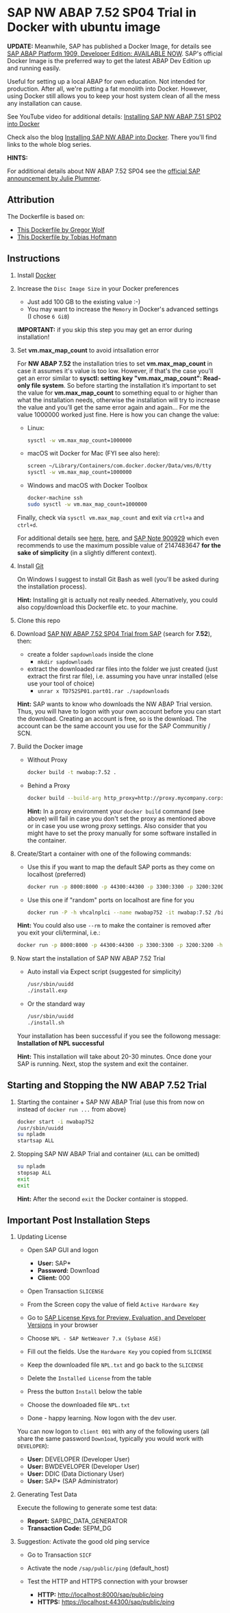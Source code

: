 # SAP NW ABAP 7.52 SP04 Trial in Docker with ubuntu image

**UPDATE:** Meanwhile, SAP has published a Docker Image, for details see [SAP ABAP Platform 1909, Developer Edition: AVAILABLE NOW](https://blogs.sap.com/2021/02/15/sap-abap-platform-1909-developer-edition-available-soon/). SAP's official Docker Image is the preferred way to get the latest ABAP Dev Edition up and running easily.

Useful for setting up a local ABAP for own education. Not intended for production. After all, we're putting a fat monolith into Docker. However, using Docker still allows you to keep your host system clean of all the mess any installation can cause.

See YouTube video for additional details: [Installing SAP NW ABAP 7.51 SP02 into Docker](https://www.youtube.com/watch?v=H0GEg8r7P48)

Check also the blog [Installing SAP NW ABAP into Docker](https://blogs.sap.com/2018/05/30/installing-sap-nw-abap-into-docker/). There you'll find links to the whole blog series.

**HINTS:**

For additional details about NW ABAP 7.52 SP04 see the [official SAP announcement by Julie Plummer](https://blogs.sap.com/2019/07/01/as-abap-752-sp04-developer-edition-to-download/).

## Attribution

The Dockerfile is based on:

- [This Dockerfile by Gregor Wolf](https://bitbucket.org/gregorwolf/dockernwabap750/src/25ca7d78266bef8ed41f1373801fd5e63e0b9552/Dockerfile?at=master&fileviewer=file-view-default)
- [This Dockerfile by Tobias Hofmann](https://github.com/tobiashofmann/sap-nw-abap-docker/blob/master/Dockerfile)

## Instructions

1. Install [Docker](https://www.docker.com/community-edition)

1. Increase the `Disc Image Size` in your Docker preferences

   - Just add 100 GB to the existing value :-)
   - You may want to increase the `Memory` in Docker's advanced settings (I chose `6 GiB`)

   **IMPORTANT:** if you skip this step you may get an error during installation!

1. Set **vm.max_map_count** to avoid intsallation error

   For **NW ABAP 7.52** the installation tries to set **vm.max_map_count** in case it assumes it's value is too low. However, if that's the case you'll get an error similar to **sysctl: setting key "vm.max_map_count": Read-only file system**. So before starting the installation it’s important to set the value for **vm.max_map_count** to something equal to or higher than what the installation needs, otherwise the installation will try to increase the value and you’ll get the same error again and again... For me the value 1000000 worked just fine. Here is how you can change the value:

   - Linux:

     ```sh
     sysctl -w vm.max_map_count=1000000
     ```

   - macOS wit Docker for Mac (FYI see also here):

     ```sh
     screen ~/Library/Containers/com.docker.docker/Data/vms/0/tty
     sysctl -w vm.max_map_count=1000000
     ```

   - Windows and macOS with Docker Toolbox

     ```sh
     docker-machine ssh
     sudo sysctl -w vm.max_map_count=1000000
     ```

   Finally, check via `sysctl vm.max_map_count` and exit via `crtl+a` and `ctrl+d`.

   For additional details see [here](https://www.elastic.co/guide/en/elasticsearch/reference/master/docker.html#docker-cli-run-prod-mode), [here](https://deployeveryday.com/2016/09/23/quick-tip-docker-xhyve.html), and [SAP Note 900929](https://launchpad.support.sap.com/#/notes/900929) which even recommends to use the maximum possible value of 2147483647 **for the sake of simplicity** (in a slightly different context).

1. Install [Git](https://git-scm.com)

   On Windows I suggest to install Git Bash as well (you'll be asked during the installation process).

   **Hint:** Installing git is actually not really needed. Alternatively, you could also copy/download this Dockerfile etc. to your machine.

1. Clone this repo

1. Download [SAP NW ABAP 7.52 SP04 Trial from SAP](https://developers.sap.com/germany/trials-downloads.html) (search for **7.52**), then:

   - create a folder `sapdownloads` inside the clone
     - `mkdir sapdownloads`
   - extract the downloaded rar files into the folder we just created (just extract the first rar file), i.e. assuming you have unrar installed (else use your tool of choice)
     - `unrar x TD752SP01.part01.rar ./sapdownloads`

   **Hint:** SAP wants to know who downloads the NW ABAP Trial version. Thus, you will have to logon with your own account before you can start the download. Creating an account is free, so is the download. The account can be the same account you use for the SAP Communitiy / SCN.

1. Build the Docker image

   - Without Proxy

     ```sh
     docker build -t nwabap:7.52 .
     ```

   - Behind a Proxy

     ```sh
     docker build --build-arg http_proxy=http://proxy.mycompany.corp:1234 --build-arg https_proxy=http://proxy.mycompany.corp:1234 -t nwabap:7.52 .
     ```

     **Hint:** In a proxy environment your `docker build` command (see above) will fail in case you don't set the proxy as mentioned above or in case you use wrong proxy settings. Also consider that you might have to set the proxy manually for some software installed in the container.

1. Create/Start a container with one of the following commands:

   - Use this if you want to map the default SAP ports as they come on localhost (preferred)

     ```sh
     docker run -p 8000:8000 -p 44300:44300 -p 3300:3300 -p 3200:3200 -h vhcalnplci --name nwabap752 -it nwabap:7.52 /bin/bash
     ```

   - Use this one if "random" ports on localhost are fine for you

     ```sh
     docker run -P -h vhcalnplci --name nwabap752 -it nwabap:7.52 /bin/bash
     ```

   **Hint:** You could also use `--rm` to make the container is removed after you exit your cli/terminal, i.e.:

   ```sh
   docker run -p 8000:8000 -p 44300:44300 -p 3300:3300 -p 3200:3200 -h vhcalnplci --rm --name nwabap752 -it nwabap:7.52 /bin/bash
   ```

1. Now start the installation of SAP NW ABAP 7.52 Trial

   - Auto install via Expect script (suggested for simplicity)

     ```sh
     /usr/sbin/uuidd
     ./install.exp
     ```

   - Or the standard way

     ```sh
     /usr/sbin/uuidd
     ./install.sh
     ```

   Your installation has been successful if you see the followong message: **Installation of NPL successful**

   **Hint:** This installation will take about 20-30 minutes. Once done your SAP is running. Next, stop the system and exit the container.

## Starting and Stopping the NW ABAP 7.52 Trial

1. Starting the container + SAP NW ABAP Trial (use this from now on instead of `docker run ...` from above)

   ```sh
   docker start -i nwabap752
   /usr/sbin/uuidd
   su npladm
   startsap ALL
   ```

1. Stopping SAP NW ABAP Trial and container (`ALL` can be omitted)

   ```sh
   su npladm
   stopsap ALL
   exit
   exit
   ```

   **Hint:** After the second `exit` the Docker container is stopped.

## Important Post Installation Steps

1. Updating License

   - Open SAP GUI and logon

     - **User:** SAP\*
     - **Password:** Down1oad
     - **Client:** 000

   - Open Transaction `SLICENSE`
   - From the Screen copy the value of field `Active Hardware Key`
   - Go to [SAP License Keys for Preview, Evaluation, and Developer Versions](https://go.support.sap.com/minisap/#/minisap) in your browser
   - Choose `NPL - SAP NetWeaver 7.x (Sybase ASE)`
   - Fill out the fields. Use the `Hardware Key` you copied from `SLICENSE`
   - Keep the downloaded file `NPL.txt` and go back to the `SLICENSE`
   - Delete the `Installed License` from the table
   - Press the button `Install` below the table
   - Choose the downloaded file `NPL.txt`
   - Done - happy learning. Now logon with the dev user.

   You can now logon to `client 001` with any of the following users (all share the same password `Down1oad`, typically you would work with `DEVELOPER`):

   - **User:** DEVELOPER (Developer User)
   - **User:** BWDEVELOPER (Developer User)
   - **User:** DDIC (Data Dictionary User)
   - **User:** SAP\* (SAP Administrator)

1. Generating Test Data

   Execute the following to generate some test data:

   - **Report:** SAPBC_DATA_GENERATOR
   - **Transaction Code:** SEPM_DG

1. Suggestion: Activate the good old ping service

   - Go to Transaction `SICF`
   - Activate the node `/sap/public/ping` (default_host)
   - Test the HTTP and HTTPS connection with your browser

     - **HTTP:** [http://localhost:8000/sap/public/ping](http://localhost:8000/sap/public/ping)
     - **HTTPS:** [https://localhost:44300/sap/public/ping](https://localhost:44300/sap/public/ping)
